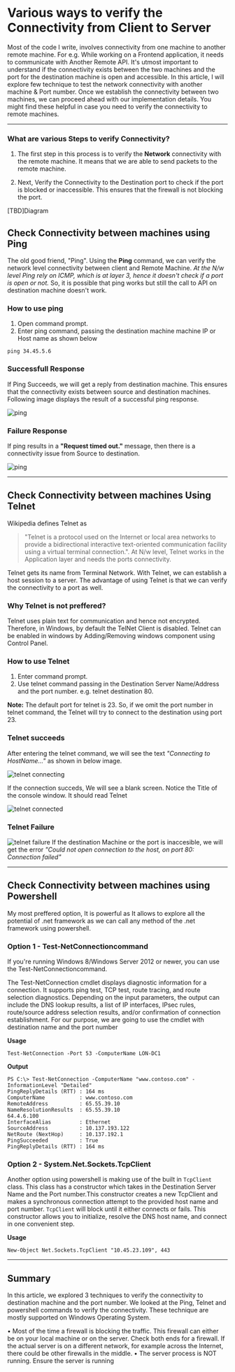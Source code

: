  # Various ways to verify the Connectivity from Client to Server

Most of the code I write, involves connectivity from one machine to another remote machine. For e.g. While working on a Frontend application, it needs to communicate with Another Remote API. It's utmost important to understand if the connectivity exists between the two machines and the port for the destination machine is open and accessible. In this article, I will explore few technique to test the network connectivity with another machine & Port number. Once we establish the connectivity between two machines, we can proceed ahead with our implementation details. You might find these helpful in case you need to verify the connectivity to remote machines.

***

### What are various Steps to verify Connectivity?

1. The first step in this process is to verify the **Network** connectivity with the remote machine. It means that we are able to send packets to the remote machine.

2. Next, Verify the Connectivity to the Destination port to check if the port is blocked or inaccessible. This ensures that the firewall is not blocking the port. 

[TBD]Diagram

## Check Connectivity between machines using Ping

The old good friend, "Ping". Using the **Ping** command, we can verify the network level connectivity between client and Remote Machine.
*At the N/w level Ping rely on ICMP, which is at layer 3, hence it doesn't check if a port is open or not.*
So, it is possible that ping works but still the call to API on destination machine doesn't work.

### How to use ping

1. Open command prompt.
2. Enter ping command, passing the destination machine machine IP or Host name as shown below

```
ping 34.45.5.6
```

### Successfull Response

If Ping Succeeds, we will get a reply from destination machine. This ensures that the connectivity exists between source and destination machines. Following image displays the result of a successful ping response.

![ping](Images/ping.png)

### Failure Response

If ping results in a **"Request timed out."** message, then there is a connectivity issue from Source to destination.

![ping](Images/pingFailure.png)

***

## Check Connectivity between machines Using Telnet

Wikipedia defines Telnet as 
>"Telnet is a protocol used on the Internet or local area networks to provide a bidirectional interactive text-oriented communication facility using a virtual terminal connection.". At N/w level, Telnet works in the Application layer and needs the ports connectivity.

Telnet gets its name from Terminal Network. With Telnet, we can establish a host session to a server. The advantage of using Telnet is that we can verify the connectivity to a port as well.

### Why Telnet is not preffered?

Telnet uses plain text for communication and hence not encrypted. Therefore, in Windows, by default the TelNet Client is disabled. Telnet can be enabled in windows by Adding/Removing windows component using Control Panel.


### How to use Telnet

1. Enter command prompt.
2. Use telnet command passing in the Destination Server Name/Address and the port number. e.g. telnet destination 80. 

**Note:** The default port for telnet is 23. So, if we omit the port number in telnet command, the  Telnet will try to connect to the destination using port 23.

### Telnet succeeds

After entering the telnet command, we will see the text *"Connecting to HostName..."* as shown in below image.

![telnet connecting](Images/telnetConnecting.png)

If the connection succeds, We will see a blank screen. Notice the Title of the console window. It should read Telnet <DestinationName>

![telnet connected](Images/telnetConnected.png)

### Telnet Failure

![telnet failure](Images/telnetFailure.png)
If the destination Machine or the port is inaccesible, we will get the error *"Could not open connection to the host, on port 80: Connection failed"*

***

## Check Connectivity between machines using Powershell
My most preffered option, It is powerful as It allows to explore all the potential of .net framework as we can call any method of the .net framework using powershell.

### Option 1 - Test-NetConnectioncommand

If you're running Windows 8/Windows Server 2012 or newer, you can use the Test-NetConnectioncommand.

The Test-NetConnection cmdlet displays diagnostic information for a connection. It supports ping test, TCP test, route tracing, and route selection diagnostics. Depending on the input parameters, the output can include the DNS lookup results, a list of IP interfaces, IPsec rules, route/source address selection results, and/or confirmation of connection establishment. For our purpose, we are going to use the cmdlet with destination name and the port number

**Usage**
```
Test-NetConnection -Port 53 -ComputerName LON-DC1
```

**Output**

```
PS C:\> Test-NetConnection -ComputerName "www.contoso.com" -InformationLevel "Detailed"
PingReplyDetails (RTT) : 164 ms
ComputerName           : www.contoso.com
RemoteAddress          : 65.55.39.10
NameResolutionResults  : 65.55.39.10
64.4.6.100
InterfaceAlias         : Ethernet
SourceAddress          : 10.137.193.122
NetRoute (NextHop)     : 10.137.192.1
PingSucceeded          : True
PingReplyDetails (RTT) : 164 ms
```

### Option 2 - System.Net.Sockets.TcpClient

Another option using powershell is making use of the built in `TcpClient` class. This class has a constructor which takes in the Destination Server Name and the Port number.This constructor creates a new TcpClient and makes a synchronous connection attempt to the provided host name and port number. `TcpClient` will block until it either connects or fails. This constructor allows you to initialize, resolve the DNS host name, and connect in one convenient step.

**Usage**

```
New-Object Net.Sockets.TcpClient "10.45.23.109", 443 
```

***

## Summary
In this article, we explored 3 techniques to verify the connectivity to destination machine and the port number. We looked at the Ping, Telnet and powershell commands to verify the connectivity. These technique are mostly supported on Windows Operating System.

• Most of the time a firewall is blocking the traffic. This firewall can either be on your local machine or on the server. Check both ends for a firewall. If the actual server is on a different network, for example across the Internet, there could be other firewalls in the middle.
	• The server process is NOT running. Ensure the server is running